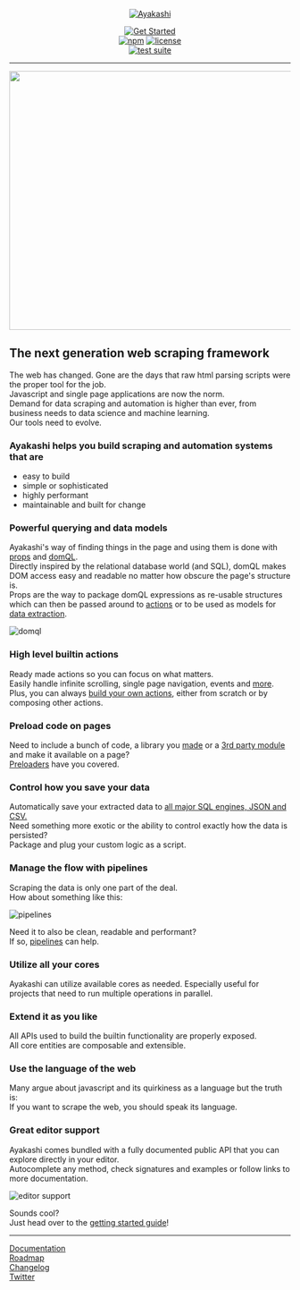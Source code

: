 <p align="center"><a href="https://ayakashi.io" target="_blank" rel="noopener noreferrer"><img src="https://ayakashi.io/assets/img/logo_cropped.png" alt="Ayakashi"></a></p>

<p align="center">
  <a href="https://ayakashi.io/docs/getting_started"><img src="https://img.shields.io/badge/Get-Started-brightgreen.svg" alt="Get Started"></a>
  <br/>
  <a href="https://www.npmjs.com/package/ayakashi"><img src="https://img.shields.io/npm/v/ayakashi.svg?label=version" alt="npm"></a>
  <a href="https://github.com/ayakashi-io/ayakashi/blob/master/LICENSE"><img src="https://img.shields.io/npm/l/ayakashi.svg" alt="license"></a>
  <br/>
  <a href="https://github.com/ayakashi-io/ayakashi/actions"><img src="https://github.com/ayakashi-io/ayakashi/workflows/Test%20Suite/badge.svg" alt="test suite"></a>
</p>

<hr/>

<p align="center"><img width="510" height="463" src="https://ayakashi.io/assets/img/ayakashi_demo-min.gif?raw=true"/></p>

## The next generation web scraping framework

The web has changed. Gone are the days that raw html parsing scripts were the proper tool for the job.  
Javascript and single page applications are now the norm.  
Demand for data scraping and automation is higher than ever,
from business needs to data science and machine learning.  
Our tools need to evolve.

### Ayakashi helps you build scraping and automation systems that are

* easy to build
* simple or sophisticated
* highly performant
* maintainable and built for change

### Powerful querying and data models

Ayakashi's way of finding things in the page and using them is done with [props](https://ayakashi.io/docs/guide/tour.html#props)
and [domQL](https://ayakashi.io/docs/guide/querying-with-domql.html).  
Directly inspired by the relational database world (and SQL), domQL makes
DOM access easy and readable no matter how obscure the page's structure is.  
Props are the way to package domQL expressions as re-usable structures which
can then be passed around to [actions](https://ayakashi.io/docs/guide/tour.html#actions) or to be used as models for [data
extraction](https://ayakashi.io/docs/guide/data-extraction.html).    

![domql](https://ayakashi.io/assets/img/domql.png)

### High level builtin actions

Ready made actions so you can focus on what matters.  
Easily handle infinite scrolling, single page navigation, events
and [more](https://ayakashi.io/docs/reference/builtin-actions.html).  
Plus, you can always [build your own actions](https://ayakashi.io/docs/advanced/creating-your-own-actions.html),
either from scratch or by composing other actions.

### Preload code on pages

Need to include a bunch of code, a library you [made](https://ayakashi.io/docs/advanced/creating-your-own-preloaders.html)
or a [3rd party module](https://ayakashi.io/docs/going_deeper/loading-libraries-as-preloaders.html)
and make it available on a page?  
[Preloaders](https://ayakashi.io/docs/guide/tour.html#preloaders) have you covered.

### Control how you save your data

Automatically save your extracted data
to [all major SQL engines, JSON and CSV.](https://ayakashi.io/docs/guide/builtin-saving-scripts.html)  
Need something more exotic or the ability to control exactly how the data is persisted?  
Package and plug your custom logic as a script.

### Manage the flow with pipelines

Scraping the data is only one part of the deal.  
How about something like this:  

![pipelines](https://ayakashi.io/assets/img/diagram.png)

Need it to also be clean, readable and performant?  
If so, [pipelines](https://ayakashi.io/docs/guide/tour.html#pipelines) can help.

### Utilize all your cores

Ayakashi can utilize available cores as needed. Especially useful for projects that need
to run multiple operations in parallel.

### Extend it as you like

All APIs used to build the builtin functionality are properly exposed.  
All core entities are composable and extensible.

### Use the language of the web

Many argue about javascript and its quirkiness as a language but the truth is:  
If you want to scrape the web, you should speak its language.

### Great editor support

Ayakashi comes bundled with a fully documented public API that you can explore
directly in your editor.  
Autocomplete any method, check signatures and examples or follow links to more documentation.  

![editor support](https://ayakashi.io/assets/img/editor.png)

Sounds cool?  
Just head over to the [getting started guide](https://ayakashi.io/docs/getting_started)!

<hr/>

[Documentation](https://ayakashi.io/docs/getting_started)  
[Roadmap](https://github.com/ayakashi-io/ayakashi/milestones)  
[Changelog](https://changelog.ayakashi.io/)  
[Twitter](https://twitter.com/ayakashi_io)